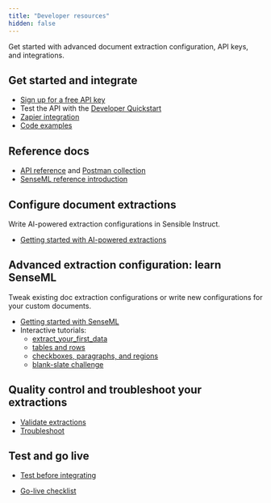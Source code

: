 ```yaml
---
title: "Developer resources"
hidden: false
---
```


Get started with advanced document extraction configuration, API keys, and integrations.

Get started and integrate
---

- [Sign up for a free API key](https://app.sensible.so/register)
- Test the API with the  [Developer Quickstart](doc:quickstart)
- [Zapier integration](doc:zapier)
- [Code examples](doc:examples)

Reference docs
---

- [API reference](reference:choosing-an-endpoint) and [Postman collection](https://god.gw.postman.com/run-collection/16839934-45339059-3fec-4c31-a891-9a12a3e1c22b?action=collection%2Ffork&collection-url=entityId%3D16839934-45339059-3fec-4c31-a891-9a12a3e1c22b%26entityType%3Dcollection%26workspaceId%3Ddbde09dc-b7dd-487d-a68f-20d32b008f90)
- [SenseML reference introduction](doc:senseml-reference-introduction) 

Configure document extractions
---

Write AI-powered extraction configurations in Sensible Instruct.

- [Getting started with AI-powered extractions](doc:getting-started-ai)

Advanced extraction configuration: learn SenseML
---

Tweak existing doc extraction configurations or write new configurations for your custom documents.

- [Getting started with SenseML](doc:getting-started)
- Interactive tutorials: 
  - [extract_your_first_data](https://app.sensible.so/editor/?d=senseml_basics&c=1_extract_your_first_data&g=1_extract_your_first_data)
  - [tables and rows](https://app.sensible.so/editor/?d=senseml_basics&c=2_tables_and_rows&g=2_tables_and_rows)
  - [checkboxes, paragraphs, and regions](https://app.sensible.so/editor/?d=senseml_basics&c=3_checkboxes_paragraphs_and_regions&g=3_checkboxes_paragraphs_and_regions)
  - [blank-slate challenge](https://app.sensible.so/editor/?d=senseml_basics&c=4_extract_from_scratch&g=4_extract_from_scratch) 

Quality control and troubleshoot your extractions
---

  -   [Validate extractions](doc:validate-extractions)
  -   [Troubleshoot](doc:troubleshoot)

Test and go live
----

- [Test before integrating](doc:test-before-integrating-configs)

- [Go-live checklist](doc:go-live)

  

